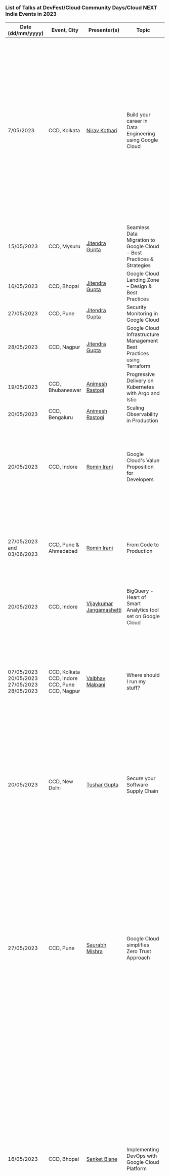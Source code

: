 ### List of Talks at DevFest/Cloud Community Days/Cloud NEXT India Events in 2023

| Date (dd/mm/yyyy)| Event, City | Presenter(s) | Topic | Talk Description | Links |
|---|---|---|---|---|---|
| 7/05/2023 | CCD, Kolkata | [Nirav Kothari](www.linkedin.com/in/iniravkothari) | Build your career in Data Engineering using Google Cloud | The talk briefed audience about how does entire development landscape look like and evolves when organization grows from small scale to large scale, What are various development roles contributing to building that. And followed by the responsibilities of the data engineer. The talk also talked about what kind of projects consulting organization handles in the data engineering space. | [Presentation](https://docs.google.com/presentation/d/1UG12YtfnMTscDuqcEi0jDiRgqfEolUBgz3lf7cKk6-Y/edit?usp=sharing)|
| 15/05/2023 | CCD, Mysuru | [Jitendra Gupta](https://www.linkedin.com/in/jitu028/) | Seamless Data Migration to Google Cloud - Best Practices & Strategies | | [Presentation](https://docs.google.com/presentation/d/1VLblG-QoYjtCLrU7oQl-BJVQ8ccAZQlU5NHqUv2YNr0/edit?usp=sharing)|
| 16/05/2023 | CCD, Bhopal | [Jitendra Gupta](https://www.linkedin.com/in/jitu028/) | Google Cloud Landing Zone – Design & Best Practices | | [Presentation](https://docs.google.com/presentation/d/19m42hQ1wIut1UJnSdmewrEq33-3IU2yg8jDNFvZ4GiQ/edit?usp=sharing)|
| 27/05/2023 | CCD, Pune | [Jitendra Gupta](https://www.linkedin.com/in/jitu028/) | Security Monitoring in Google Cloud | | [Presentation](https://docs.google.com/presentation/d/1kWwI5--YAnT_w8zbRw-URSFiFvI98kzo/edit?usp=sharing&ouid=100669533728020612571&rtpof=true&sd=true)|
| 28/05/2023 | CCD, Nagpur | [Jitendra Gupta](https://www.linkedin.com/in/jitu028/) | Google Cloud Infrastructure Management Best Practices using Terraform | | [Presentation](https://docs.google.com/presentation/d/1geWanuBzrhSvEtP0AoU_gnd_qTXWuZDvziQ5oOgtQQ0/edit?usp=sharing)|
| 19/05/2023 | CCD, Bhubaneswar | [Animesh Rastogi](https://www.linkedin.com/in/animeshrastogi54/) | Progressive Delivery on Kubernetes with Argo and Istio | | [Presentation](https://docs.google.com/presentation/d/1MqM57-6-_yoXuV0jctKWk6J7ro91QdVAPHIlWjFmGbA/edit?usp=sharing)|
| 20/05/2023 | CCD, Bengaluru |[Animesh Rastogi](https://www.linkedin.com/in/animeshrastogi54/) | Scaling Observability in Production | | [Presentation](https://docs.google.com/presentation/d/12RqZYF88aLHpL-LYH2LlqTgn6GgLqyK0TficycbX3VA/edit?usp=sharing)|
| 20/05/2023 | CCD, Indore |[Romin Irani](https://www.linkedin.com/in/iromin/) | Google Cloud's Value Proposition for Developers| This presentation addresses 3 key areas: Speed of Development, Completeness of Platform and Community, while presenting Google Cloud's value proposition in each of them.| [Presentation](https://drive.google.com/file/d/19HnbX45NfSi2Cq0d6pOZP7Z9LCAa99gn/view?usp=sharing)|
| 27/05/2023 and 03/06/2023  | CCD, Pune & Ahmedabad |[Romin Irani](https://www.linkedin.com/in/iromin/) | From Code to Production | What are the tools available in Google Cloud to help you go from code to production. The presentation covers Cloud Code, Cloud Build, Artifact Registry, Cloud Run and more.| [Presentation](https://drive.google.com/file/d/1CoqIYrUvjEXvbAGIZwX2UnMGZod-P9wa/view?usp=sharing)|
| 20/05/2023 | CCD, Indore |[Vijaykumar Jangamashetti](https://www.linkedin.com/in/vijaykumarpj/) | BigQuery - Heart of Smart Analytics tool set on Google Cloud| | [Presentation](https://drive.google.com/file/d/1SWVTpQkyd3zNNrEPlUcLx6yBPv_2mJ1V/view?usp=sharing)|
| 07/05/2023<br/>20/05/2023<br/>27/05/2023<br/>28/05/2023<br/>  | CCD, Kolkata<br/>CCD, Indore<br/>CCD, Pune<br/>CCD, Nagpur |[Vaibhav Malpani](https://www.linkedin.com/in/ivaibhavmalpani/) | Where should I run my stuff? | The talk will help you decide which models are the best fit for your systems as well as how the models map to Google Cloud services — whether Compute Engine, Container Engine, Cloud Run, App Engine, and/or Cloud Functions.| [Presentation](https://drive.google.com/file/d/1-fcs7aLDxpd0gLP85RC6TkMsb_mV3B67/view?usp=sharing)|
| 20/05/2023 | CCD, New Delhi |[Tushar Gupta](www.linkedin.com/in/tusharguptag) | Secure your Software Supply Chain | This session will cover the current threat scenario in Software Delivery and how by adopting GCP, we can protect our business assets being developed leveraging Google Cloud' Software Delivery Shield.| [Presentation](https://docs.google.com/presentation/d/1kaKPE4KY9qwtS_DqE6UcFejyCKddO_SkuyBVjC0JPgI/edit?usp=sharing)|
| 27/05/2023 | CCD, Pune |[Saurabh Mishra](https://www.linkedin.com/in/connectsaurabhmishra/) | Google Cloud simplifies Zero Trust Approach | This session covers zero trust approach and how Google Cloud services simplifies and enhances securities with tenets like risk awareness, least privileged access, and continuous access verification. How does Google define the concept of Zero Trust, and how does Beyond Corp Enterprise fit into this solution. We will also discuss about the big challenges your customers are facing today in terms of authenticating and securing users, and how can these Zero Trust principles help mitigate against them?| [Presentation](https://docs.google.com/presentation/d/1yBU8_QJUYoh-qfCk18PPKdjwS0ThNoTT/edit#slide=id.p1)|
| 16/05/2023 | CCD, Bhopal | [Sanket Bisne](https://www.linkedin.com/in/sanketbisne/) | Implementing DevOps with Google Cloud Platform | This session will walk you through about Modern CI/CD Practices with GCP. Automating your code from Source Repository to deploying  all the way to  your Targets such as GKE,Virtual Machines and Cloud Run. Also We will be introducing to Parallel Deployments using Cloud Deploy using modern use cases and some industry use cases while migrationg from other Cloud Providers to Google Cloud. | [Presentation](https://docs.google.com/presentation/d/1IysgHjFhfnr0zpghx-0CQbjVcxfR-PeuaG4Bs-F2o9Q/edit#slide=id.g22c2f30fde0_0_52)|
| 15/05/2023 | CCD, Mysuru | [Sanket Bisne](https://www.linkedin.com/in/sanketbisne/) | K8s config management | This session will walk you through about about the Kustomize. Its Use cases in comparison with Helm and the Real world use cases to use kustomize . Also we will see the Best Practise of using customize with k8s according to per environment basis (like Qa, Stage and Prod.)| [Presentation](https://docs.google.com/presentation/d/1_7cEt6N7T2Lyl0sLMA_f23KXaMl2-Plzh-CTQxfTTO8/edit#slide=id.g2229e1e97d7_1_0)|
| 27/05/2023 | CCD, Pune | [Sanket Bisne](https://www.linkedin.com/in/sanketbisne/) |  IAC with Google Cloud Platform | This session will walk you through about the Infrastructure as a Code(Terraform) with Google Cloud Platform, How to Choose Different IAC tools according to the Business Use Case and We will be discussing the Best practices along with using Module in Terraforms and how to divide according to per environment basis(QA, Stage , Prod etc.)| [Presentation](https://docs.google.com/presentation/d/1POQ8zWl1DZAsCO2-jX2r0X_yPc-89prDzoKk9BGE22Q/edit#slide=id.g24a19010af0_0_1)|
| 16/05/2023 | CCD, Bhopal | [Abhishek Sharma](https://www.linkedin.com/in/abhisheksharma7389/) | Architecting with Google Cloud | In this presentation, you'll delve into the world of cloud architecture, covering essential topics such as the concept of Architecting in Cloud and its significance in today's technology landscape. You'll have the opportunity to explore fundamental points to consider when architecting in the cloud, with a focus on scalability, security, and cost-effectiveness. We'll guide you through the process of selecting the right Google Cloud services tailored to your specific architecture needs, ensuring optimal performance. Additionally, you'll learn valuable techniques to optimize your architecture using the advanced features provided by Google Cloud. To enhance your visualization and communication of cloud solutions, we'll introduce you to a powerful Google Cloud architecture diagramming tool. By the end of this presentation, you'll gain a comprehensive understanding of cloud architecture principles and be equipped with the skills to design and communicate effective cloud solutions. | [Presentation](https://docs.google.com/presentation/d/1lqq2jNpVm2Dxo4YdJ71uPx-lr4EOBY5x/edit?usp=sharing&ouid=104714664335510081087&rtpof=true&sd=true) <br>[Session Video Link](https://www.youtube.com/watch?v=AOzlp5Ly9_I&t=2493s)|
| 15/05/2023 | CCD, Mysuru | [Abhishek Sharma](https://www.linkedin.com/in/abhisheksharma7389/) | Going Serverless with Google Cloud | Here you'll start by demystifying the concept of serverless, unravelling its true essence and significance in modern technology landscapes. You'll discover the multitude of advantages that serverless architecture brings to the table, from effortless scalability and reduced operational overhead to enhanced cost-effectiveness and improved time-to-market. you'll then dive into the rich ecosystem of serverless offerings in Google Cloud, exploring each service's unique features, strengths, and ideal use cases. Get ready for an exciting live demo where you'll showcase a sample serverless deployment, providing you with a hands-on experience of the power and simplicity of serverless computing. To facilitate your learning journey, I've shared valuable resources, including documentation. | [Presentation](https://docs.google.com/presentation/d/14A67pmggIYcmwjF_XbWQ84ZhYcocz6Nk/edit?usp=sharing&ouid=104714664335510081087&rtpof=true&sd=true) <br>[Session Video Link](https://www.youtube.com/watch?v=c9sR-bPvmzM&list=PLrAsrQ9zHT86iXNT6wgbdtZ0l2XI7ZEpy&index=2) |
| 15/05/2023 | CCD, Mysuru | [Abhishek Sharma](https://www.linkedin.com/in/abhisheksharma7389/) | FinOps with Google Cloud | Here, you'll explore Cloud FinOps, a transformative approach to managing cloud costs and optimizing spending. Understand the fundamental pillars of Cloud FinOps and learn the principles that drive its success. Discover how Google Cloud enables FinOps practices, empowering you to gain better visibility, make informed financial decisions, and maximize the value of your cloud investments. | [Presentation](https://docs.google.com/presentation/d/1x9mpjcZgOEKgveCDMLZciXYtPA7kM4ND0pDrhhUvwLA/edit?usp=sharing) <br>[Session Video Link](https://www.youtube.com/watch?v=yuf5nmQx_EQ) |
| 27/05/2023 | CCD, Pune | [Abhishek Sharma](https://www.linkedin.com/in/abhisheksharma7389/) | Future of Cloud Computing Hybrid/Mutli-Cloud | In this presentation, you'll begin by unravelling the concept of Hybrid/Multi-Cloud, exploring its definition and the inherent benefits it offers. Discover why organizations are increasingly adopting Hybrid/Multi-Cloud strategies to leverage the best of both worlds - combining the scalability of public clouds with the control and security of the private infrastructure. you'll also delve into the challenges associated with Hybrid/Multi-Cloud, discussing strategies to overcome complexity, data integration, and governance hurdles. also you'll explore Anthos, a cutting-edge Google Cloud solution designed specifically for the Hybrid/Multi-Cloud space. Uncover the powerful features and capabilities that Anthos brings to the table, empowering organizations to seamlessly manage and orchestrate their applications across multiple clouds. Brace yourself with an exciting record demo where you'll see a multi-cloud setup, in reality, using Anthos,  bridging the gap between AWS and Google Cloud environments.| [Presentation](https://docs.google.com/presentation/d/1lQzxdzVSnchu2fa1doW4aKdGw80f7j1GQ67Eg3H9Qb8/edit?usp=sharing) <br>[Multi-Cloud Demo Link](https://www.youtube.com/watch?v=xH8Qh84cwaQ) <br>[Google Cloud Anthos blog Series Link](https://medium.com/searce/google-cloud-anthos-series-introduction-to-anthos-ee35a528b1e1) |
| 22/04/2023 | CCD, Coimbatore | [Harsh Manvar](https://www.linkedin.com/in/harsh-manvar-64a30aa3/) | Hybrid Cloud & Multi Cloud with Anthos | Containers & Multi/Hybrid Cloud will be covered after a introduction to computing's evolution and history. Discover the benefits of adopting hybrid and multi-cloud strategies by enterprises to benefit from the control and security of private infrastructure and the scalability of public clouds. We'll also explore Anthos, a cutting-edge Google Cloud tool designed to streamline the hybrid/multi-cloud process. Learn more about the powerful features and abilities of Anthos, which let companies manage and coordinate their applications across several clouds with ease.| [Presentation](https://docs.google.com/presentation/d/14nUydz_T8I2J2hnngfMIaCivni-D-ABQcnr2svuiAUQ/edit?usp=sharing) <br>[Blog Post](https://medium.com/@harsh.manvar111/list/gcp-448fad42547a) |
| 20/05/2023 | CCD, Bengaluru | Saradindu Sengupta | Interpretable ML in production | Validating an ML model with train-test accuracy metrics offers an initial understanding of viability but generating consistent inferencing with contextual business goals requires understanding how the deployed model works in different nature and how they will behave in case of soft data drift.| [Presentation](https://docs.google.com/presentation/d/1kLBGkRBG5eopMvQ_zgU0v9HOZcFdY3DVLt7R5bKQVl0/edit?usp=sharing) |
| 16/04/2023 | CCD, Bhopal | [Anubhav Singh](https://linkedin.com/in/xprilion) | Job Scheduling on Google Cloud Platform |A session exploring the various tools available on GCP for job scheduling. We discuss how to implement barebones cron jobs and how to eventually transition to Cloud Scheduler and other job scheduling services on GCP.| [Presentation](https://xpri.dev/gcp-job-scheduling)<br/>[Blog](https://xprilion.com/job-scheduling-on-google-cloud-platform/) |
| 13/05/2023 | CCD, Chennai | [Anubhav Singh](https://linkedin.com/in/xprilion) | Cloud Run services as backends to Load Balancers | In this talk, we discuss using Google Cloud Run as a backend for load balancing in the Google Cloud Platform. We cover the benefits of Cloud Run, such as automatic scaling, stateless and concurrent processing, integration with Google Cloud services, and cost-effectiveness.| [Presentation](https://xpri.dev/cloud-run-load-balancer) |
| 21/10/2023 | GDG Yerevan | [Rohan Singh](https://linkedin.com/in/rohankalhans) | Optimize and Secure GCP Infrastructure | A session focussed on optimizing and securing GCP Infrastructure covering stats, what GCP service can be leverage with why and how, where certain GCP offerings can be fit into your architecture flow.| [Presentation](https://docs.google.com/presentation/d/11EEM3P6GL1QKZGZUnIwcHVk0kmZFRKGB_mckJuh_OJw/edit?usp=sharing) |
| 25/10/2023 | Code Saadhna, Remote | [Akshay Bhopani](https://www.linkedin.com/in/akshaybhopani/) | Cloud To Do React JS App on Google Cloud | Building a Cloud To-Do App using ReactJS on the Google Cloud Platform. With this To-Do app, you can remember things you want to achieve and improve your productivity. | [Presentation](https://docs.google.com/presentation/d/1JBC9qEAO-Nl7btjF6B5oVQ_ksjoctUDm286K3SbwkzA/edit?usp=sharing)|
| 03/12/2023 | GDG, Mumbai | [Ruby Verma](https://github.com/ruby-verma) | VertexAI + FlutterFlow - The Hands On Way | Text Summarizer is a mobile app that allows you to summarize articles, and text using Google Cloud Vertex AI PaLM 2. | [Presentation](https://docs.google.com/presentation/d/1NbYgQ9gUdp7jCx9SoDeakwiY9Pufklndh0Wo02gjq2g/edit?usp=sharing)|
| 23/12/2023<br/>28/10/2023 | DevFest Pune, DevFest Coimbatore | [Yogesh Kulkarni](https://github.com/yogeshhk) | Generate AI FAQ Bot | | [Presentation](https://github.com/yogeshhk/TeachingDataScience/blob/89ebcc7ff42597dcbc2dccec0e5b3ed98f2f8e4b/Presentations/DF23%20-%20Generative%20AI%20FAQ%20Bot%20-%20Yogesh%20Kulkarni.pdf)|
| 27/05/2023 | CCD Pune | [Yogesh Kulkarni](https://github.com/yogeshhk) | Introduction to Graph Data Science | | [Presentation](https://github.com/yogeshhk/TeachingDataScience/blob/89ebcc7ff42597dcbc2dccec0e5b3ed98f2f8e4b/Presentations/GCCD%20Pune%2023_Graph%20Data%20Science_Presentation.pdf)|
| 20/05/2023 | I/O Ext Pune | [Yogesh Kulkarni](https://github.com/yogeshhk) | Prompt Engineering | | [Presentation](https://github.com/yogeshhk/TeachingDataScience/blob/89ebcc7ff42597dcbc2dccec0e5b3ed98f2f8e4b/Presentations/GoogleIOExt_Pune_PromptEngg_Presentation.pdf)|
| 16/04/2023 | GDSC Wow Pune | [Yogesh Kulkarni](https://github.com/yogeshhk) | Zero to ChatGPT | | [Presentation](https://github.com/yogeshhk/TeachingDataScience/blob/89ebcc7ff42597dcbc2dccec0e5b3ed98f2f8e4b/Presentations/GDSCWoWPune_Seminar_ChatGPT_FromZero_Presentation.pdf)|
| 17/12/2023 | GDG Patna | [Ashok Jung Bahadur](https://github.com/ashokjung) | Running Containerised Application on Serverless | | [Presentation](https://github.com/ashokjung/devfest-patna-2023-running-containerised-application-on-serverless/blob/main/Google_DevFest_Patna_2023_Running%20Containerised%20Application%20on%20Serverless-%20Cloud%20Run.pdf)|
| 03/12/2023 | GDG Devfest Mumbai | [Kaivalya Shah](https://linkedin.com/in/kaivalyashah) | GKE Tactics: Tips & Tricks to Maintain Sanity  | | [Presentation](https://docs.google.com/presentation/d/15oHbPArbqV1OcYtj_s66ZbF_zEFp0TB39j022wXtDzI/edit?usp=sharing)|
